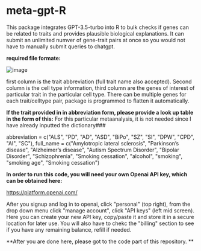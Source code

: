 # meta-gpt-R
This package integrates GPT-3.5-turbo into R to bulk checks if genes can be related to traits and provides plausible biological explanations. It can submit an unlimited numver of gene-trait pairs at once so you would not have to manually submit queries to chatgpt.

**required file formate:**

![image](https://github.com/Shaoyi-Zhang96/meta-gpt-R/assets/94341094/0b1a98cc-087b-49be-a4a1-d3f622979889)


first column is the trait abbreviation (full trait name also accepted). Second column is the cell type information, third column are the genes of interest of particular trait in the particular cell type. There can be multiple genes for each trait/celltype pair, package is programmed to flatten it automatically. 

**If the trait provided in in abbreviation form, please provide a look up table in the form of this:**
For this particular metaanalysis, it is not needed since I have already inputted the dictionary###

abbreviation = c("ALS", "PD", "AD", "ASD", "BiPo", "SZ", "SI", "DPW", "CPD", "AI", "SC"),
  full_name = c("Amylotropic lateral sclerosis", "Parkinson’s disease", "Alzheimer’s disease", "Autism Spectrum Disorder", "Bipolar Disorder", "Schizophrenia", "Smoking cessation", "alcohol", "smoking", "smoking age", "Smoking cessation")

**In order to run this code, you will need your own Openai API key, which can be obtained here:**

https://platform.openai.com/

After you signup and log in to openai, click "personal" (top right), from the drop down menu click "manage account", click "API keys" (left mid screen). Here you can create your new API key, copy/paste it and store it in a secure location for later use. You will also have to chekc the "billing" section to see if you have any remaining balance, refill if needed.

**After you are done here, please got to the code part of this repository. **

